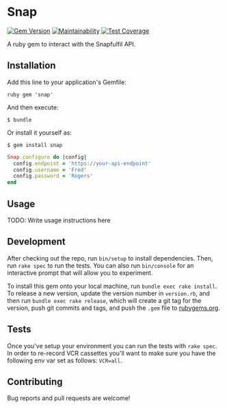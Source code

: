 # Snap

[![Gem Version](https://badge.fury.io/rb/snap-api.svg)](https://badge.fury.io/rb/snap-api)
[![Maintainability](https://api.codeclimate.com/v1/badges/818c40e75cd06a101b79/maintainability)](https://codeclimate.com/github/MeUndies/snap/maintainability)
[![Test Coverage](https://api.codeclimate.com/v1/badges/818c40e75cd06a101b79/test_coverage)](https://codeclimate.com/github/MeUndies/snap/test_coverage)

A ruby gem to interact with the Snapfulfil API.

## Installation

Add this line to your application's Gemfile:

```ruby gem 'snap' ```

And then execute:

    $ bundle

Or install it yourself as:

    $ gem install snap

```ruby
Snap.configure do |config|
  config.endpoint = 'https://your-api-endpoint'
  config.username = 'Fred'
  config.password = 'Rogers'
end
```

## Usage

TODO: Write usage instructions here

## Development

After checking out the repo, run `bin/setup` to install dependencies. Then, run
`rake spec` to run the tests. You can also run `bin/console` for an interactive
prompt that will allow you to experiment.

To install this gem onto your local machine, run `bundle exec rake install`. To
release a new version, update the version number in `version.rb`, and then run
`bundle exec rake release`, which will create a git tag for the version, push
git commits and tags, and push the `.gem` file to
[rubygems.org](https://rubygems.org).

## Tests

Once you've setup your environment you can run the tests with `rake spec`. In
order to re-record VCR cassettes you'll want to make sure you have the following
env var set as follows: `VCR=all`.

## Contributing

Bug reports and pull requests are welcome!

